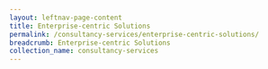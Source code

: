 ```yaml
---
layout: leftnav-page-content
title: Enterprise-centric Solutions
permalink: /consultancy-services/enterprise-centric-solutions/
breadcrumb: Enterprise-centric Solutions
collection_name: consultancy-services
---
```

